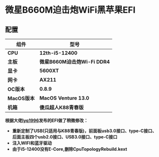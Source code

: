# **微星B660M迫击炮WiFi黑苹果EFI**

## **配置**

| 组件          | 型号                          |
| ------------- | ----------------------------- |
| **CPU**       | **12th-i5-12400**             |
| **主板**      | **微星B660M迫击炮Wi-Fi DDR4** |
| **显卡**      | **5600XT**            |
| **网卡**      | **AX211**                     |
| **OC版本**    | **0.8.9**                   |
| **MacOS版本** | **MacOS Venture 13.0**        |
| **机箱**      | **傻瓜超人K88青春版**         |

**根据大佬[lyq1996](https://github.com/lyq1996/MSI-B660M-MORTAR-WIFI_Hackintosh_12700_6800XT)发布的EFI做了稍微修改：**

- **重新定制了USB(只适用与K88青春版)，前面板usb3.0接口、type-C接口、后面主板四个usb2.0接口、USB3.0接口、type-C接口**
- **注入WIFI和蓝牙驱动**
- **由于i5-12400没有E-Core,删除CpuTopologyRebuild.kext**

